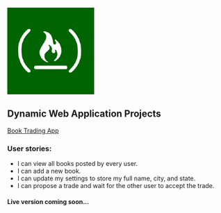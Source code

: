 ![fcc-logo](https://raw.githubusercontent.com/MarkoN95/Book-App/master/client/media/fcc-logo.png)

## Dynamic Web Application Projects

[Book Trading App](https://www.freecodecamp.com/challenges/manage-a-book-trading-club)

### User stories:

* I can view all books posted by every user.
* I can add a new book.
* I can update my settings to store my full name, city, and state.
* I can propose a trade and wait for the other user to accept the trade.

#### Live version coming soon...
